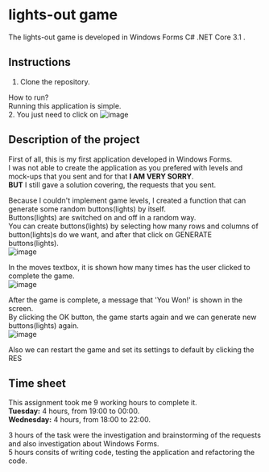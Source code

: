 # lights-out game

The lights-out game is developed in Windows Forms C# .NET Core 3.1 .


## Instructions
1. Clone the repository.


How to run?\
Running this application is simple.\
2. You just need to click on 
![image](https://user-images.githubusercontent.com/68497389/191592434-8e06a57b-53de-4ee3-b5bd-3cf1de1daa4b.png)

## Description of the project

First of all, this is my first application developed in Windows Forms.\
I was not able to create the application as you prefered with levels and mock-ups that you sent and for that __I AM VERY SORRY__.\
__BUT__ I still gave a solution covering, the requests that you sent.



Because I couldn't implement game levels, I created a function that can generate some random buttons(lights) by itself.\
Buttons(lights) are switched on and off in a random way.\
You can create buttons(lights) by selecting how many rows and columns of button(lights)s do we want, and after that click on GENERATE buttons(lights).\
![image](https://user-images.githubusercontent.com/68497389/191595075-2f7ebe29-a30e-4c21-aecf-7de48048b301.png)




In the moves textbox, it is shown how many times has the user clicked to complete the game.\
![image](https://user-images.githubusercontent.com/68497389/191595611-fdecba02-9632-4d4d-b844-4d7c58f05388.png)




After the game is complete, a message that 'You Won!' is shown in the screen.\
By clicking the OK button, the game starts again and we can generate new buttons(lights) again.\
![image](https://user-images.githubusercontent.com/68497389/191596099-58f7052a-cadb-485b-8480-685fad012670.png)



Also we can restart the game and set its settings to default by clicking the RES


## Time sheet
This assignment took me 9 working hours to complete it.\
__Tuesday:__ 4 hours, from 19:00 to 00:00.\
__Wednesday:__ 4 hours, from 18:00 to 22:00.

3 hours of the task were the investigation and brainstorming of the requests and also investigation about Windows Forms.\
5 hours consits of writing code, testing the application and refactoring the code.
